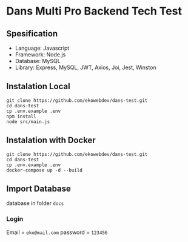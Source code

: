 # Dans Multi Pro Backend Tech Test

## Spesification
- Language: Javascript
- Framework: Node.js
- Database: MySQL
- Library: Express, MySQL, JWT, Axios, Joi, Jest, Winston

## Instalation Local

```
git clone https://github.com/ekowebdev/dans-test.git
cd dans-test
cp .env.example .env
npm install
node src/main.js
```

## Instalation with Docker

```
git clone https://github.com/ekowebdev/dans-test.git
cd dans-test
cp .env.example .env
docker-compose up -d --build
```

## Import Database
database in folder ```docs```

### Login
Email = ```eko@mail.com``` 
password = ```123456```